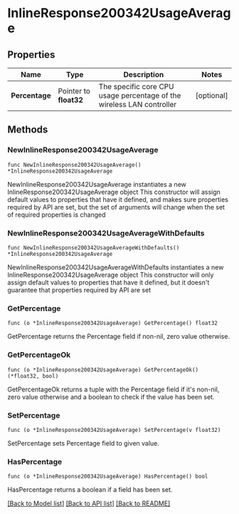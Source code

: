 # InlineResponse200342UsageAverage

## Properties

Name | Type | Description | Notes
------------ | ------------- | ------------- | -------------
**Percentage** | Pointer to **float32** | The specific core CPU usage percentage of the wireless LAN controller | [optional] 

## Methods

### NewInlineResponse200342UsageAverage

`func NewInlineResponse200342UsageAverage() *InlineResponse200342UsageAverage`

NewInlineResponse200342UsageAverage instantiates a new InlineResponse200342UsageAverage object
This constructor will assign default values to properties that have it defined,
and makes sure properties required by API are set, but the set of arguments
will change when the set of required properties is changed

### NewInlineResponse200342UsageAverageWithDefaults

`func NewInlineResponse200342UsageAverageWithDefaults() *InlineResponse200342UsageAverage`

NewInlineResponse200342UsageAverageWithDefaults instantiates a new InlineResponse200342UsageAverage object
This constructor will only assign default values to properties that have it defined,
but it doesn't guarantee that properties required by API are set

### GetPercentage

`func (o *InlineResponse200342UsageAverage) GetPercentage() float32`

GetPercentage returns the Percentage field if non-nil, zero value otherwise.

### GetPercentageOk

`func (o *InlineResponse200342UsageAverage) GetPercentageOk() (*float32, bool)`

GetPercentageOk returns a tuple with the Percentage field if it's non-nil, zero value otherwise
and a boolean to check if the value has been set.

### SetPercentage

`func (o *InlineResponse200342UsageAverage) SetPercentage(v float32)`

SetPercentage sets Percentage field to given value.

### HasPercentage

`func (o *InlineResponse200342UsageAverage) HasPercentage() bool`

HasPercentage returns a boolean if a field has been set.


[[Back to Model list]](../README.md#documentation-for-models) [[Back to API list]](../README.md#documentation-for-api-endpoints) [[Back to README]](../README.md)


